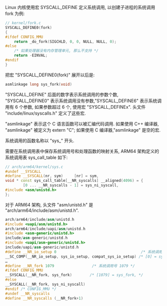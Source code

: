 
Linux 内核使用宏 SYSCALL_DEFINE 定义系统调用, 以创建子进程的系统调用 fork 为例:

```cpp
// kernel/fork.c
SYSCALL_DEFINE0(fork)
{
#ifdef CONFIG_MMU
    return _do_fork(SIGCHLD, 0, 0, NULL, NULL, 0);
#else
    /* 如果处理器没有内存管理单元, 那么不支持 */
    return -EINVAL;
#endif
}
```

把宏 "SYSCALL_DEFINE0(fork)" 展开以后是:

```cpp
asmlinkage long sys_fork(void)
```

"SYSCALL_DEFINE" 后面的数字表示系统调用的参数个数,​"SYSCALL_DEFINE0" 表示系统调用没有参数,​"SYSCALL_DEFINE6" 表示系统调用有 6 个参数, 如果参数超过 6 个, 使用宏 "SYSCALL_DEFINEx"​. 头文件 "include/linux/syscalls.h" 定义了这些宏.

"asmlinkage" 表示这个 C 语言函数可以被汇编代码调用. 如果使用 C++ 编译器,​"asmlinkage" 被定义为 extern "C"; 如果使用 C 编译器,​"asmlinkage" 是空的宏.

系统调用的函数名称以 "sys_" 开头.

需要在系统调用表中保存系统调用号和处理函数的映射关系, ARM64 架构定义的系统调用表 sys_call_table 如下:

```cpp
// arch/arm64/kernel/sys.c
#undef __SYSCALL
#define __SYSCALL(nr, sym)     [nr] = sym,
void * const sys_call_table[__NR_syscalls] __aligned(4096) = {
        [0 ... __NR_syscalls - 1] = sys_ni_syscall,
#include <asm/unistd.h>
};
```

对于 ARM64 架构, 头文件 "asm/unistd.h" 是 "arch/arm64/include/asm/unistd.h"​.

```cpp
arch/arm64/include/asm/unistd.h
#include <uapi/asm/unistd.h>
arch/arm64/include/uapi/asm/unistd.h
#include <asm-generic/unistd.h>
include/asm-generic/unistd.h
#include <uapi/asm-generic/unistd.h>
include/uapi/asm-generic/unistd.h
#define __NR_io_setup 0                                      /* 系统调用号 0 */
__SC_COMP(__NR_io_setup, sys_io_setup, compat_sys_io_setup) /* [0] = sys_io_setup, */
…
#define __NR_fork 1079                 /* 系统调用号 1079 */
#ifdef CONFIG_MMU
__SYSCALL(__NR_fork, sys_fork)        /* [1079] = sys_fork, */
#else
__SYSCALL(__NR_fork, sys_ni_syscall)
#endif /* CONFIG_MMU */
#undef __NR_syscalls
#define __NR_syscalls (__NR_fork+1)
```
